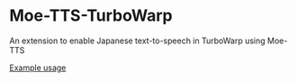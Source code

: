 # Moe-TTS-TurboWarp
An extension to enable Japanese text-to-speech in TurboWarp using Moe-TTS

[Example usage](https://www.youtube.com/watch?v=cLEs41_uHDw)
